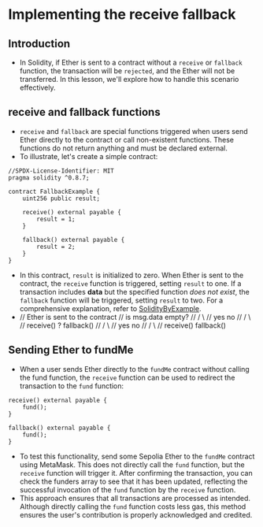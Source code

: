 # Implementing the receive fallback

## Introduction
- In Solidity, if Ether is sent to a contract without a `receive` or `fallback` function, the transaction will be `rejected`, and the Ether will not be transferred. In this lesson, we'll explore how to handle this scenario effectively.

## receive and fallback functions
- `receive` and `fallback` are special functions triggered when users send Ether directly to the contract or call non-existent functions. These functions do not return anything and must be declared external.
- To illustrate, let's create a simple contract:
```
//SPDX-License-Identifier: MIT
pragma solidity ^0.8.7;

contract FallbackExample {
    uint256 public result;

    receive() external payable {
        result = 1;
    }

    fallback() external payable {
        result = 2;
    }
}
```

- In this contract, `result` is initialized to zero. When Ether is sent to the contract, the `receive` function is triggered, setting `result` to one. If a transaction includes **data** but the specified function *does not exist*, the `fallback` function will be triggered, setting `result` to two. For a comprehensive explanation, refer to [SolidityByExample](https://solidity-by-example.org/fallback/).
- // Ether is sent to the contract // is msg.data empty? // / \ // yes no // / \ // receive() ? fallback() // / \ // yes no // / \ // receive() fallback()

## Sending Ether to fundMe
- When a user sends Ether directly to the `fundMe` contract without calling the fund function, the `receive` function can be used to redirect the transaction to the `fund` function:
```
receive() external payable {
    fund();
}

fallback() external payable {
    fund();
}
```

- To test this functionality, send some Sepolia Ether to the `fundMe` contract using MetaMask. This does not directly call the `fund` function, but the `receive` function will trigger it. After confirming the transaction, you can check the funders array to see that it has been updated, reflecting the successful invocation of the `fund` function by the `receive` function.
- This approach ensures that all transactions are processed as intended. Although directly calling the `fund` function costs less gas, this method ensures the user's contribution is properly acknowledged and credited.

